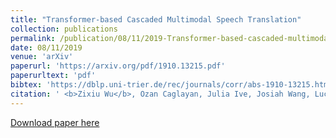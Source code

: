 ```yaml
---
title: "Transformer-based Cascaded Multimodal Speech Translation"
collection: publications
permalink: /publication/08/11/2019-Transformer-based-cascaded-multimodal-speech-translation
date: 08/11/2019
venue: 'arXiv'
paperurl: 'https://arxiv.org/pdf/1910.13215.pdf'
paperurltext: 'pdf'
bibtex: 'https://dblp.uni-trier.de/rec/journals/corr/abs-1910-13215.html?view=bibtex'
citation: ' <b>Zixiu Wu</b>, Ozan Caglayan, Julia Ive, Josiah Wang, Lucia Specia. Transformer-based cascaded multimodal speech translation. In <i>arXiv</i>'
---
```


<a href='https://arxiv.org/pdf/1910.13215.pdf'>Download paper here</a>

